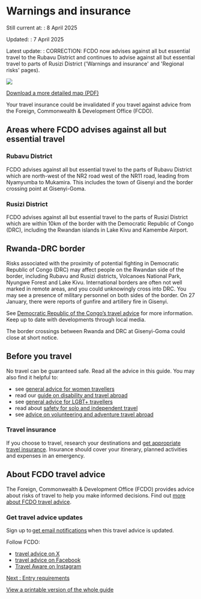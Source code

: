 # Warnings and insurance

Still current at:
:   8 April 2025

Updated:
:   7 April 2025

Latest update:
:   CORRECTION: FCDO now advises against all but essential travel to the Rubavu District and continues to advise against all but essential travel to parts of Rusizi District ('Warnings and insurance' and 'Regional risks' pages).

![](https://assets.publishing.service.gov.uk/media/67f05c1e22a7bab256d956cf/Annex_A_FCDO__TA__100_-_Rwanda_Travel_Advice_Ed4__WEB_.jpg)


[Download a more detailed map (PDF)](https://assets.publishing.service.gov.uk/media/67f05c1eba15e341025cf023/Annex_A_FCDO__TA__100_-_Rwanda_Travel_Advice_Ed4.pdf)

Your travel insurance could be invalidated if you travel against advice from the Foreign, Commonwealth & Development Office (FCDO).

## Areas where FCDO advises against all but essential travel

### Rubavu District

FCDO advises against all but essential travel to the parts of Rubavu District which are north-west of the NR2 road west of the NR11 road, leading from Nyamyumba to Mukamira. This includes the town of Gisenyi and the border crossing point at Gisenyi-Goma.

### Rusizi District

FCDO advises against all but essential travel to the parts of Rusizi District which are within 10km of the border with the Democratic Republic of Congo (DRC), including the Rwandan islands in Lake Kivu and Kamembe Airport.

## Rwanda-DRC border

Risks associated with the proximity of potential fighting in Democratic Republic of Congo (DRC) may affect people on the Rwandan side of the border, including Rubavu and Rusizi districts, Volcanoes National Park, Nyungwe Forest and Lake Kivu. International borders are often not well marked in remote areas, and you could unknowingly cross into DRC. You may see a presence of military personnel on both sides of the border. On 27 January, there were reports of gunfire and artillery fire in Gisenyi.

See [Democratic Republic of the Congo’s travel advice](https://www.gov.uk/foreign-travel-advice/democratic-republic-of-the-congo) for more information. Keep up to date with developments through local media.

The border crossings between Rwanda and DRC at Gisenyi-Goma could close at short notice.

## Before you travel

No travel can be guaranteed safe. Read all the advice in this guide. You may also find it helpful to:

* see [general advice for women travellers](https://www.gov.uk/guidance/advice-for-women-travelling-abroad)
* read our [guide on disability and travel abroad](https://www.gov.uk/government/publications/disabled-travellers)
* see [general advice for LGBT+ travellers](https://www.gov.uk/guidance/lesbian-gay-bisexual-and-transgender-foreign-travel-advice)
* read about [safety for solo and independent travel](https://www.gov.uk/guidance/solo-and-independent-travel)
* see [advice on volunteering and adventure travel abroad](https://www.gov.uk/guidance/safer-adventure-travel-and-volunteering-overseas)

### Travel insurance

If you choose to travel, research your destinations and [get appropriate travel insurance](https://www.gov.uk/guidance/foreign-travel-insurance). Insurance should cover your itinerary, planned activities and expenses in an emergency.

## About FCDO travel advice

The Foreign, Commonwealth & Development Office (FCDO) provides advice about risks of travel to help you make informed decisions. Find out [more about FCDO travel advice](https://www.gov.uk/guidance/about-foreign-commonwealth-development-office-travel-advice).

### Get travel advice updates

Sign up to [get email notifications](https://www.gov.uk/foreign-travel-advice/rwanda/email-signup) when this travel advice is updated.

Follow FCDO:

* [travel advice on X](https://x.com/fcdotravelgovuk)
* [travel advice on Facebook](https://www.facebook.com/FCDOTravel/)
* [Travel Aware on Instagram](https://www.instagram.com/accounts/login/?next=https%3A%2F%2Fwww.instagram.com%2Ftravelaware%2F&is_from_rle)

[Next
:
Entry requirements](/foreign-travel-advice/rwanda/entry-requirements)

[View a printable version of the whole guide](/foreign-travel-advice/rwanda/print)